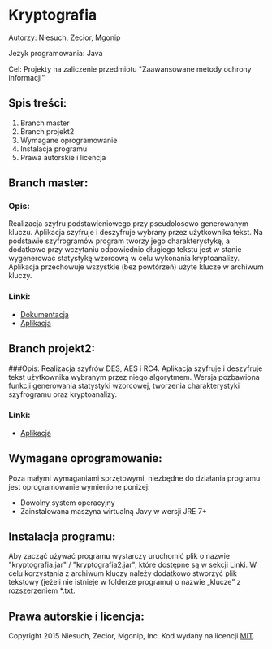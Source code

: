 # Kryptografia
Autorzy: Niesuch, Zecior, Mgonip

Jezyk programowania: Java

Cel: Projekty na zaliczenie przedmiotu "Zaawansowane metody ochrony informacji" 

## Spis treści:
1. Branch master
2. Branch projekt2
3. Wymagane oprogramowanie
4. Instalacja programu
5. Prawa autorskie i licencja

## Branch master:
### Opis:
Realizacja szyfru podstawieniowego przy pseudolosowo generowanym kluczu. Aplikacja szyfruje i deszyfruje wybrany przez użytkownika tekst. Na podstawie szyfrogramów program tworzy jego charakterystykę, a dodatkowo przy wczytaniu odpowiednio długiego tekstu jest w stanie wygenerować statystykę wzorcową w celu wykonania kryptoanalizy. Aplikacja przechowuje wszystkie (bez powtórzeń) użyte klucze w archiwum kluczy.

### Linki:
* [Dokumentacja](https://github.com/mgonip/Kryptografia/tree/master/docs/Dokumentacje)
* [Aplikacja](https://github.com/mgonip/Kryptografia/tree/master/docs/Aplikacja)

## Branch projekt2:
###Opis:
Realizacja szyfrów DES, AES i RC4. Aplikacja szyfruje i deszyfruje tekst użytkownika wybranym przez niego algorytmem. Wersja pozbawiona funkcji generowania statystyki wzorcowej, tworzenia charakterystyki szyfrogramu oraz kryptoanalizy.

### Linki:
* [Aplikacja](https://github.com/mgonip/Kryptografia/tree/master/docs/Projekt2/Aplikacja)

## Wymagane oprogramowanie:
Poza małymi wymaganiami sprzętowymi, niezbędne do działania programu jest oprogramowanie wymienione poniżej: 
* Dowolny system operacyjny 
* Zainstalowana maszyna wirtualną Javy w wersji JRE 7+

## Instalacja programu:
Aby zacząć używać programu wystarczy uruchomić plik o nazwie "kryptografia.jar" / "kryptografia2.jar", 
które dostępne są w sekcji Linki. W celu korzystania z archiwum kluczy należy dodatkowo stworzyć plik tekstowy (jeżeli nie 
istnieje w folderze programu) o nazwie „klucze” z rozszerzeniem *.txt.

## Prawa autorskie i licencja:
Copyright 2015 Niesuch, Zecior, Mgonip, Inc. Kod wydany na licencji [MIT](https://github.com/mgonip/Kryptografia/blob/master/LICENSE.md).
